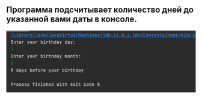 ## Программа подсчитывает количество дней до указанной вами даты в консоле.

![alt text](image/1.png)